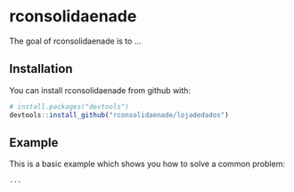 # rconsolidaenade

The goal of rconsolidaenade is to ...

## Installation

You can install rconsolidaenade from github with:

```R
# install.packages("devtools")
devtools::install_github("rconsolidaenade/lojadedados")
```

## Example

This is a basic example which shows you how to solve a common problem:

```R
...
```

